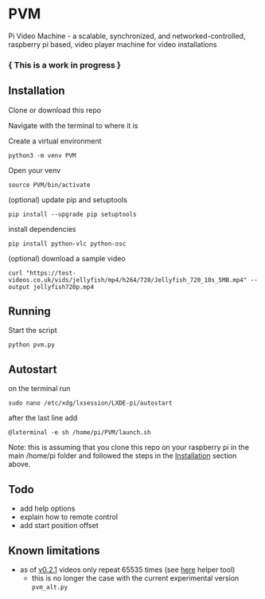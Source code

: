 # PVM
Pi Video Machine - a scalable, synchronized, and networked-controlled, raspberry pi based, video player machine for video installations


### { This is a work in progress }

## Installation

Clone or download this repo

Navigate with the terminal to where it is

Create a virtual environment

`python3 -m venv PVM`

Open your venv

`source PVM/bin/activate`

(optional) update pip and setuptools

`pip install --upgrade pip setuptools`

install dependencies

`pip install python-vlc python-osc`

(optional) download a sample video

`curl "https://test-videos.co.uk/vids/jellyfish/mp4/h264/720/Jellyfish_720_10s_5MB.mp4" --output jellyfish720p.mp4`


## Running

Start the script

`python pvm.py`


## Autostart

on the terminal run

`sudo nano /etc/xdg/lxsession/LXDE-pi/autostart`

after the last line add

`@lxterminal -e sh /home/pi/PVM/launch.sh`

Note: this is assuming that you clone this repo on your raspberry pi in the main /home/pi folder and followed the steps in the <a target="_self" href="#installation">Installation</a> section above.

## Todo

- add help options
- explain how to remote control
- add start position offset

## Known limitations
- as of [v0.2.1](https://github.com/omarcostahamido/PVM/releases) videos only repeat 65535 times (see [here](https://omarcostahamido.com/pvm) helper tool)
  - this is no longer the case with the current experimental version `pvm_alt.py`
